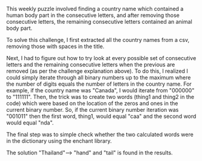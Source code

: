 This weekly puzzle involved finding a country name which contained a human body part in the consecutive letters, and after removing those consecutive letters, the remaining consecutive letters contained an animal body part.

To solve this challenge, I first extracted all the country names from a csv, removing those with spaces in the title.

Next, I had to figure out how to try look at every possible set of consecutive letters and the remaining consecutive letters when the previous are removed (as per the challenge explanation above). To do this, I realized I could simply iterate through all binary numbers up to the maximum where the number of digits equals the number of letters in the country name. For example, if the country name was "Canada", I would iterate from "000000" to "111111". Then, the trick was to create two words (thing1 and thing2 in the code) which were based on the location of the zeros and ones in the current binary number. So, if the current binary number iteration was "001011" then the first word, thing1, would equal "caa" and the second word would equal "nda". 

The final step was to simple check whether the two calculated words were in the dictionary using the enchant library. 

The solution "Thailand"--> "hand" and "tail" is found in the results. 
